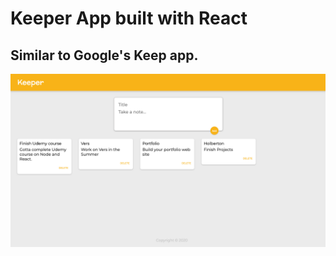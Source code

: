 # Keeper App built with React

## Similar to Google's Keep app.


![Keeper App](https://github.com/SeckMohameth/Keeper-App/blob/master/Images/Screen%20Shot%202020-04-21%20at%206.02.14%20PM.png?raw=true)


